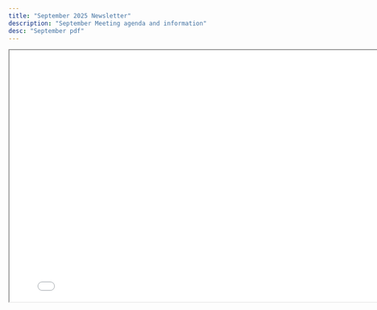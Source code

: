 ```yaml
---
title: "September 2025 Newsletter"
description: "September Meeting agenda and information"
desc: "September pdf"
---
```


<div class="newsletter">

<iframe src= 
"/newsletters/Sept2025.pdf" 
               width="800"
                  height="500"> 
                  </iframe>

</div>